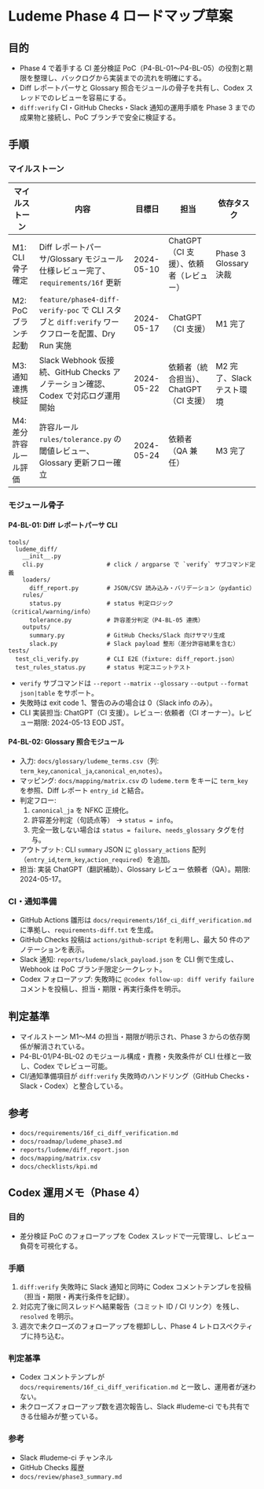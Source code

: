 # Ludeme Phase 4 ロードマップ草案

## 目的
- Phase 4 で着手する CI 差分検証 PoC（P4-BL-01〜P4-BL-05）の役割と期限を整理し、バックログから実装までの流れを明確にする。
- Diff レポートパーサと Glossary 照合モジュールの骨子を共有し、Codex スレッドでのレビューを容易にする。
- `diff:verify` CI・GitHub Checks・Slack 通知の運用手順を Phase 3 までの成果物と接続し、PoC ブランチで安全に検証する。

## 手順

### マイルストーン
| マイルストーン | 内容 | 目標日 | 担当 | 依存タスク |
| --- | --- | --- | --- | --- |
| M1: CLI 骨子確定 | Diff レポートパーサ/Glossary モジュール仕様レビュー完了、`requirements/16f` 更新 | 2024-05-10 | ChatGPT（CI 支援）、依頼者（レビュー） | Phase 3 Glossary 決裁 |
| M2: PoC ブランチ起動 | `feature/phase4-diff-verify-poc` で CLI スタブと `diff:verify` ワークフローを配置、Dry Run 実施 | 2024-05-17 | ChatGPT（CI 支援） | M1 完了 |
| M3: 通知連携検証 | Slack Webhook 仮接続、GitHub Checks アノテーション確認、Codex で対応ログ運用開始 | 2024-05-22 | 依頼者（統合担当）、ChatGPT（CI 支援） | M2 完了、Slack テスト環境 |
| M4: 差分許容ルール評価 | 許容ルール `rules/tolerance.py` の閾値レビュー、Glossary 更新フロー確立 | 2024-05-24 | 依頼者（QA 兼任） | M3 完了 |

### モジュール骨子

#### P4-BL-01: Diff レポートパーサ CLI
```text
tools/
  ludeme_diff/
    __init__.py
    cli.py                  # click / argparse で `verify` サブコマンド定義
    loaders/
      diff_report.py        # JSON/CSV 読み込み・バリデーション（pydantic）
    rules/
      status.py             # status 判定ロジック（critical/warning/info）
      tolerance.py          # 許容差分判定（P4-BL-05 連携）
    outputs/
      summary.py            # GitHub Checks/Slack 向けサマリ生成
      slack.py              # Slack payload 整形（差分許容結果を含む）
tests/
  test_cli_verify.py        # CLI E2E（fixture: diff_report.json）
  test_rules_status.py      # status 判定ユニットテスト
```
- `verify` サブコマンドは `--report` `--matrix` `--glossary` `--output` `--format json|table` をサポート。
- 失敗時は exit code 1、警告のみの場合は 0（Slack info のみ）。
- CLI 実装担当: ChatGPT（CI 支援）。レビュー: 依頼者（CI オーナー）。レビュー期限: 2024-05-13 EOD JST。

#### P4-BL-02: Glossary 照合モジュール
- 入力: `docs/glossary/ludeme_terms.csv`（列: `term_key`,`canonical_ja`,`canonical_en`,`notes`）。
- マッピング: `docs/mapping/matrix.csv` の `ludeme.term` をキーに `term_key` を参照、Diff レポート `entry_id` と結合。
- 判定フロー:
  1. `canonical_ja` を NFKC 正規化。
  2. 許容差分判定（句読点等） → `status = info`。
  3. 完全一致しない場合は `status = failure`、`needs_glossary` タグを付与。
- アウトプット: CLI `summary` JSON に `glossary_actions` 配列（`entry_id`,`term_key`,`action_required`）を追加。
- 担当: 実装 ChatGPT（翻訳補助）、Glossary レビュー 依頼者（QA）。期限: 2024-05-17。

### CI・通知準備
- GitHub Actions 雛形は `docs/requirements/16f_ci_diff_verification.md` に準拠し、`requirements-diff.txt` を生成。
- GitHub Checks 投稿は `actions/github-script` を利用し、最大 50 件のアノテーションを表示。
- Slack 通知: `reports/ludeme/slack_payload.json` を CLI 側で生成し、Webhook は PoC ブランチ限定シークレット。
- Codex フォローアップ: 失敗時に `@codex follow-up: diff verify failure` コメントを投稿し、担当・期限・再実行条件を明示。

## 判定基準
- マイルストーン M1〜M4 の担当・期限が明示され、Phase 3 からの依存関係が解消されている。
- P4-BL-01/P4-BL-02 のモジュール構成・責務・失敗条件が CLI 仕様と一致し、Codex でレビュー可能。
- CI/通知準備項目が `diff:verify` 失敗時のハンドリング（GitHub Checks・Slack・Codex）と整合している。

## 参考
- `docs/requirements/16f_ci_diff_verification.md`
- `docs/roadmap/ludeme_phase3.md`
- `reports/ludeme/diff_report.json`
- `docs/mapping/matrix.csv`
- `docs/checklists/kpi.md`

## Codex 運用メモ（Phase 4）

### 目的
- 差分検証 PoC のフォローアップを Codex スレッドで一元管理し、レビュー負荷を可視化する。

### 手順
1. `diff:verify` 失敗時に Slack 通知と同時に Codex コメントテンプレを投稿（担当・期限・再実行条件を記録）。
2. 対応完了後に同スレッドへ結果報告（コミット ID / CI リンク）を残し、`resolved` を明示。
3. 週次で未クローズのフォローアップを棚卸しし、Phase 4 レトロスペクティブに持ち込む。

### 判定基準
- Codex コメントテンプレが `docs/requirements/16f_ci_diff_verification.md` と一致し、運用者が迷わない。
- 未クローズフォローアップ数を週次報告し、Slack #ludeme-ci でも共有できる仕組みが整っている。

### 参考
- Slack #ludeme-ci チャンネル
- GitHub Checks 履歴
- `docs/review/phase3_summary.md`
